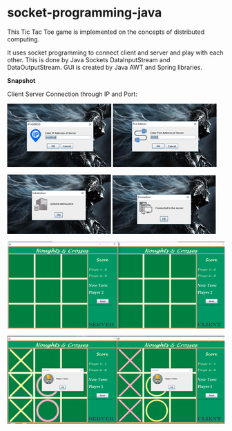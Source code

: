 # socket-programming-java

This Tic Tac Toe game is implemented on the concepts of distributed computing.

It uses socket programming to connect client and server and play with each other. This is done by Java Sockets DataInputStream and DataOutputStream.
GUI is created by Java AWT and Spring libraries.

**Snapshot**

Client Server Connection through IP and Port:

![server_ip](res/snapshots/server_ip.png) 
![server_port](res/snapshots/server_port.png)

![server initialized](res/snapshots/server_initialized.png) 
![client_connected](res/snapshots/client_connected.png)

![board](res/snapshots/board.png)

![player_wins](res/snapshots/player_wins.png)
